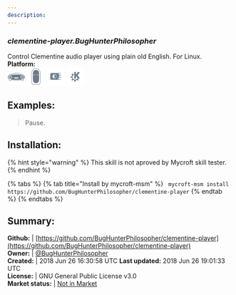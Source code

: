 ```yaml
---
description: 
---
```


### _clementine-player.BugHunterPhilosopher_  
Control Clementine audio player using plain old English. For Linux.  
**Platform:**  
 ![Mark I](../.gitbook/assets/mark-1-icon.png)  ![Mark II](../.gitbook/assets/mark-2-icon.png)  ![Picroft](../.gitbook/assets/picroft-icon.png)  ![plasmoid](../.gitbook/assets/kde.png)   
## Examples:  
> Pause.  
  
## Installation:  
{% hint style="warning" %}
This skill is not aproved by Mycroft skill tester.
{% endhint %}
    
{% tabs %}
{% tab title="Install by mycroft-msm" %}
``` mycroft-msm install https://github.com/BugHunterPhilosopher/clementine-player```
{% endtab %}
  {% endtabs %}
    
## Summary:  
**Github:** | [https://github.com/BugHunterPhilosopher/clementine-player](https://github.com/BugHunterPhilosopher/clementine-player)  
**Owner:** | [@BugHunterPhilosopher](https://github.com/BugHunterPhilosopher)  
**Created:** | 2018 Jun 26 16:30:58 UTC  **Last updated:** 2018 Jun 26 19:01:33 UTC  
**License:** | GNU General Public License v3.0  
**Market status:** | [Not in Market](https://market.mycroft.ai/skill/)  
